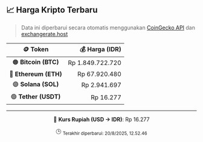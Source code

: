 

<!-- HARGA_KRIPTO -->
## 📈 Harga Kripto Terbaru

> Data ini diperbarui secara otomatis menggunakan [CoinGecko API](https://www.coingecko.com/) dan [exchangerate.host](https://exchangerate.host/)

<div align="center">

| 🪙 Token | 💰 Harga (IDR) |
|:------:|---------------:|
| 🟠 **Bitcoin (BTC)**   | Rp 1.849.722.720 |
| 🔵 **Ethereum (ETH)**  | Rp 67.920.480 |
| 🟣 **Solana (SOL)**    | Rp 2.941.697 |
| 🟢 **Tether (USDT)**   | Rp 16.277 |

---

💱 **Kurs Rupiah (USD → IDR)**: Rp 16.277

🕒 <sub>Terakhir diperbarui: 20/8/2025, 12.52.46</sub>

</div>
<!-- /HARGA_KRIPTO -->